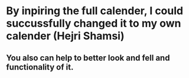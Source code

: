 # By inpiring the full calender, I could succussfully changed it to my own calender (Hejri Shamsi)
## You also can help to better look and fell and functionality of it.
